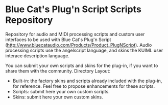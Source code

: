 Blue Cat's Plug'n Script Scripts Repository
===========

Repository for audio and MIDI processing scripts and custom user interfaces to be used with Blue Cat's Plug'n Script (http://www.bluecataudio.com/Products/Product_PlugNScript). Audio processing scripts use the angelscript language, and skins the KUIML user interace description language.

You can submit your own scripts and skins for the plug-in, if you want to share them with the community.
Directory Layout:
- Built-in: the factory skins and scripts already included with the plug-in, for reference. Feel free to propose enhancements for these scripts.
- Scripts: submit here your own custom scripts.
- Skins:  submit here your own custom skins.
